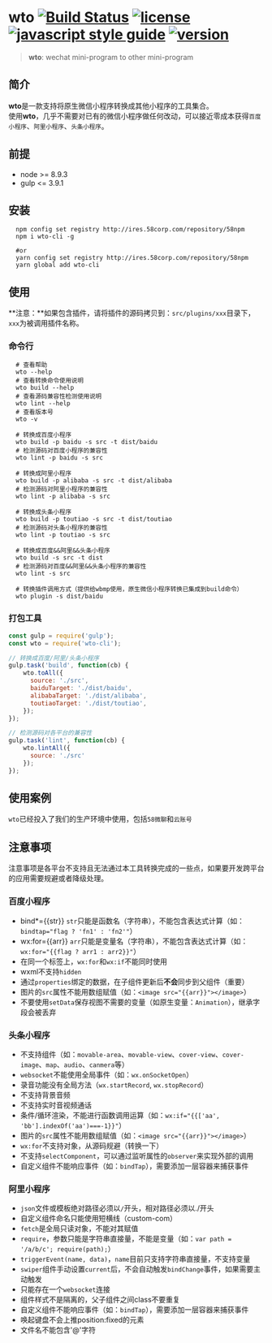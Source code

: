 # wto [![Build Status][travis-image]][travis-url] [![license][license-image]][license-url] [![javascript style guide][standard-image]][standard-url] [![version][version-image]][version-url]
<!-- [![Coverage Status][coveralls-image]][coveralls-url] -->
<!-- [![npm][npm-image]][npm-url]  -->

[travis-image]: https://img.shields.io/travis/standard/eslint-config-standard/master.svg
[travis-url]: https://travis-ci.org/standard/eslint-config-standard
<!-- [npm-image]: https://img.shields.io/badge/npm-v6.13.4-blue
[npm-url]: https://npmjs.org/package/eslint-config-standard -->
[standard-image]: https://img.shields.io/badge/code_style-standard-brightgreen.svg
[standard-url]: https://standardjs.com
<!-- [coveralls-image]: https://img.shields.io/badge/coverage-87.47%25-yellowgreen.svg
[coveralls-url]: https://coveralls.io -->
[license-image]: https://img.shields.io/badge/license-MIT-blue.svg
[license-url]: demo/miniprogram-demo/LICENSE
[version-image]: https://img.shields.io/badge/version-v2.0.10-blue.svg
[version-url]: README.md

> **wto**: wechat mini-program to other mini-program

## 简介

**wto**是一款支持将原生微信小程序转换成其他小程序的工具集合。  
使用**wto**，几乎不需要对已有的微信小程序做任何改动，可以接近零成本获得`百度小程序`、`阿里小程序`、`头条小程序`。

## 前提

- node >= 8.9.3
- gulp <= 3.9.1

## 安装

```shell
  npm config set registry http://ires.58corp.com/repository/58npm
  npm i wto-cli -g

  #or
  yarn config set registry http://ires.58corp.com/repository/58npm
  yarn global add wto-cli
```

## 使用

**注意：**如果包含插件，请将插件的源码拷贝到：`src/plugins/xxx`目录下，`xxx`为被调用插件名称。

### 命令行

```shell
  # 查看帮助
  wto --help
  # 查看转换命令使用说明
  wto build --help
  # 查看源码兼容性检测使用说明
  wto lint --help
  # 查看版本号
  wto -v

  # 转换成百度小程序
  wto build -p baidu -s src -t dist/baidu
  # 检测源码对百度小程序的兼容性
  wto lint -p baidu -s src
  
  # 转换成阿里小程序
  wto build -p alibaba -s src -t dist/alibaba
  # 检测源码对阿里小程序的兼容性
  wto lint -p alibaba -s src
  
  # 转换成头条小程序
  wto build -p toutiao -s src -t dist/toutiao
  # 检测源码对头条小程序的兼容性
  wto lint -p toutiao -s src
  
  # 转换成百度&&阿里&&头条小程序
  wto build -s src -t dist
  # 检测源码对百度&&阿里&&头条小程序的兼容性
  wto lint -s src
  
  # 转换插件调用方式（提供给wbmp使用，原生微信小程序转换已集成到build命令）
  wto plugin -s dist/baidu
```

### 打包工具

```javascript
const gulp = require('gulp');
const wto = require('wto-cli');

// 转换成百度/阿里/头条小程序
gulp.task('build', function(cb) {
    wto.toAll({
      source: './src',
      baiduTarget: './dist/baidu',
      alibabaTarget: './dist/alibaba',
      toutiaoTarget: './dist/toutiao',
    });
});

// 检测源码对各平台的兼容性
gulp.task('lint', function(cb) {
    wto.lintAll({
      source: './src'
    });
});
```

## 使用案例

`wto`已经投入了我们的生产环境中使用，包括`58微聊`和`云账号`

## 注意事项

注意事项是各平台不支持且无法通过本工具转换完成的一些点，如果要开发跨平台的应用需要规避或者降级处理。

### 百度小程序

- bind*={{str}} `str`只能是函数名（字符串），不能包含表达式计算（如：`bindtap="flag ? 'fn1' : 'fn2'"`）
- wx:for={{arr}}  `arr`只能是变量名（字符串），不能包含表达式计算（如：`wx:for="{{flag ? arr1 : arr2}}"`）
- 在同一个标签上，`wx:for`和`wx:if`不能同时使用
- wxml不支持`hidden`
- 通过`properties`绑定的数据，在子组件更新后**不会**同步到父组件（重要）
- 图片的`src`属性不能用数组赋值（如：`<image src="{{arr}}"></image>`）
- 不要使用`setData`保存视图不需要的变量（如原生变量：`Animation`），继承字段会被丢弃

### 头条小程序

- 不支持组件（如：`movable-area`、`movable-view`、`cover-view`、`cover-image`、`map`、`audio`、`canmera`等）
- `websocket`不能使用全局事件（如：`wx.onSocketOpen`）
- 录音功能没有全局方法（`wx.startRecord`, `wx.stopRecord`）
- 不支持背景音频
- 不支持实时音视频通话
- 条件/循环渲染，不能进行函数调用运算（如：`wx:if="{{['aa', 'bb'].indexOf('aa')===-1}}"`）
- 图片的`src`属性不能用数组赋值（如：`<image src="{{arr}}"></image>`）
- `wx:for`不支持对象，从源码规避（转换一下）
- 不支持`selectComponent`，可以通过监听属性的`observer`来实现外部的调用
- 自定义组件不能响应事件（如：`bindTap`），需要添加一层容器来捕获事件

### 阿里小程序

- `json`文件或模板绝对路径必须以`/`开头，相对路径必须以./开头
- 自定义组件命名只能使用短横线（custom-com）
- `fetch`是全局只读对象，不能对其赋值
- `require`，参数只能是字符串直接量，不能是变量（如：`var path = '/a/b/c'; require(path);`）
- `triggerEvent(name, data)`，`name`目前只支持字符串直接量，不支持变量
- `swiper`组件手动设置`current`后，不会自动触发`bindChange`事件，如果需要主动触发
- 只能存在一个`websocket`连接
- 组件样式不是隔离的，父子组件之间class不要重复
- 自定义组件不能响应事件（如：`bindTap`），需要添加一层容器来捕获事件
- 唤起键盘不会上推position:fixed的元素
- 文件名不能包含'@'字符
